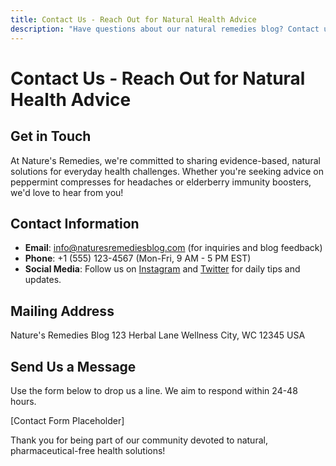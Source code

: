 ```yaml
---
title: Contact Us - Reach Out for Natural Health Advice
description: "Have questions about our natural remedies blog? Contact us for inquiries, feedback, or collaboration ideas. We're passionate about holistic wellness."
---
```


# Contact Us - Reach Out for Natural Health Advice

<div class="container mx-auto px-4 py-8">

## Get in Touch

At Nature's Remedies, we're committed to sharing evidence-based, natural solutions for everyday health challenges. Whether you're seeking advice on peppermint compresses for headaches or elderberry immunity boosters, we'd love to hear from you!

## Contact Information

- **Email**: info@naturesremediesblog.com (for inquiries and blog feedback)
- **Phone**: +1 (555) 123-4567 (Mon-Fri, 9 AM - 5 PM EST)
- **Social Media**: Follow us on [Instagram](https://instagram.com/naturesremedies) and [Twitter](https://twitter.com/naturesremedies) for daily tips and updates.

## Mailing Address

Nature's Remedies Blog
123 Herbal Lane
Wellness City, WC 12345
USA

## Send Us a Message

Use the form below to drop us a line. We aim to respond within 24-48 hours.

[Contact Form Placeholder]

Thank you for being part of our community devoted to natural, pharmaceutical-free health solutions!

</div>
